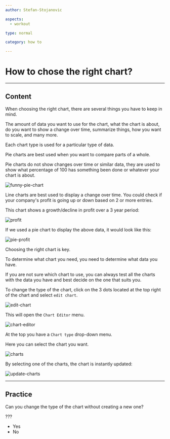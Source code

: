 ```yaml
---
author: Stefan-Stojanovic

aspects:
  - workout

type: normal

category: how to

---
```


# How to chose the right chart?

---
## Content

When choosing the right chart, there are several things you have to keep in mind.

The amount of data you want to use for the chart, what the chart is about, do you want to show a change over time, summarize things, how you want to scale, and many more.

Each chart type is used for a particular type of data.

Pie charts are best used when you want to compare parts of a whole.
 
Pie charts do not show changes over time or similar data, they are used to show what percentage of 100 has something been done or whatever your chart is about.

![funny-pie-chart](https://img.enkipro.com/80d2086c44ec2ccd12150a167a841d23.png)

Line charts are best used to display a change over time. You could check if your company's profit is going up or down based on 2 or more entries.

This chart shows a growth/decline in profit over a 3 year period:

![profit](https://img.enkipro.com/2cb1875d9992cb9b48d7d7c073fcf343.png)

If we used a pie chart to display the above data, it would look like this:

![pie-profit](https://img.enkipro.com/b18eb1e2e155d13360823d27b485f541.png)

Choosing the right chart is key.

To determine what chart you need, you need to determine what data you have. 

If you are not sure which chart to use, you can always test all the charts with the data you have and best decide on the one that suits you.

To change the type of the chart, click on the 3 dots located at the top right of the chart and select `edit chart`.

![edit-chart](https://img.enkipro.com/63a889f411f5b8763bdaf2b80b8d9f5a.png)

This will open the `Chart Editor` menu.

![chart-editor](https://img.enkipro.com/306efac73fb263756710861c31a655e1.png)

At the top you have a `Chart type` drop-down menu.

Here you can select the chart you want.

![charts](https://img.enkipro.com/39a2fa3687c64a35f737d3c650297a6d.gif)

By selecting one of the charts, the chart is instantly updated:

![update-charts](https://img.enkipro.com/d4c85e725ef4e7d49b0309cae383fe37.gif)

---
## Practice

Can you change the type of the chart without creating a new one?

???

* Yes
* No
